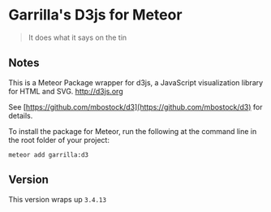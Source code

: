 Garrilla's D3js for Meteor
==========================

> It does what it says on the tin

Notes
-----

This is a Meteor Package wrapper for d3js, a JavaScript visualization library for HTML and SVG. http://d3js.org

See [https://github.com/mbostock/d3](https://github.com/mbostock/d3) for details.

To install the package for Meteor, run the following at the command line in the root folder of your project:

    meteor add garrilla:d3

Version
-------

This version wraps up `3.4.13`